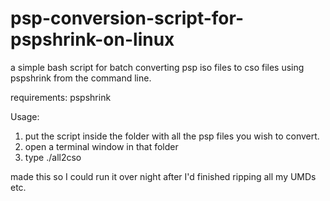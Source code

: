 # psp-conversion-script-for-pspshrink-on-linux
a simple bash script for batch converting psp iso files to cso files using pspshrink from the command line.

requirements: pspshrink

Usage:
1) put the script inside the folder with all the psp files you wish to convert. 
2) open a terminal window in that folder
3) type ./all2cso

made this so I could run it over night after I'd finished ripping all my UMDs etc.
